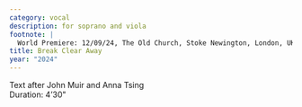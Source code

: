 ```yaml
---
category: vocal
description: for soprano and viola
footnote: |
  World Premiere: 12/09/24, The Old Church, Stoke Newington, London, UK
title: Break Clear Away
year: "2024"
---
```


Text after John Muir and Anna Tsing\
Duration: 4’30"\
<br>

